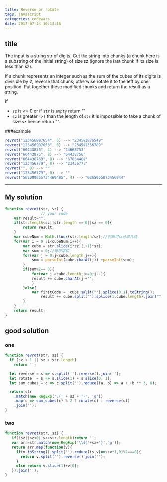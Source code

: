 ```yaml
---
title: Reverse or rotate
tags: javascript
categories: codewars
date: 2017-07-24 10:14:16
---
```

## title
The input is a string str of digits. Cut the string into chunks (a chunk here is a substring of the initial string) of size sz (ignore the last chunk if its size is less than sz).

If a chunk represents an integer such as the sum of the cubes of its digits is divisible by 2, reverse that chunk; otherwise rotate it to the left by one position. Put together these modified chunks and return the result as a string.

If

- `sz` is <= 0 or if `str` is `empty` return ""
- `sz` is greater `(>)` than the length of `str` it is impossible to take a chunk of size `sz` hence return "".


###example
```javascript
revrot("123456987654", 6) --> "234561876549"
revrot("123456987653", 6) --> "234561356789"
revrot("66443875", 4) --> "44668753"
revrot("66443875", 8) --> "64438756"
revrot("664438769", 8) --> "67834466"
revrot("123456779", 8) --> "23456771"
revrot("", 8) --> ""
revrot("123456779", 0) --> "" 
revrot("563000655734469485", 4) --> "0365065073456944"
```

---
## My solution 

```javascript
function revrot(str, sz) {
			    // your code
    var result="";
    if(str.length<sz||str.length == 0||sz == 0){
        return result;
    }
    var cubeNum = Math.floor(str.length/sz);//判断可以分成几块
    for(var i = 0 ;i<cubeNum;i++){
        var cube = str.slice(i*sz,(i+1)*sz);
        var sum = 0;//每块求和
        for(var j = 0;j<cube.length;j++){
            sum = parseInt(cube.charAt(j)) +parseInt(sum);
        }
        if(sum%2== 0){
            for(var j =cube.length;j>=0;j--){
            result += cube.charAt(j)+'';
            }
        }else{
            var firstCode =  cube.split("").splice(0,1).toString();
                result += cube.split("").splice(1,cube.length).join("") + firstCode;
        }
    }
    return result;
}
```


## good solution

### one
```javascript
function revrot(str, sz) {
  if (sz < 1 || sz > str.length) 
    return '';

  let reverse = s => s.split('').reverse().join('');
  let rotate  = s => s.slice(1) + s.slice(0, 1);
  let sum_cubes = c => c.split('').reduce((a, b) => a + +b ** 3, 0); 

  return str
    .match(new RegExp('.{' + sz + '}', 'g'))
    .map(c => sum_cubes(c) % 2 ? rotate(c) : reverse(c))
    .join('');
}


```
### two
```javascript
function revrot(str, sz) {
   if(!sz||sz<0||sz>str.length)return '';
   var arr=str.match(new RegExp('\\d{'+sz+'}','g'));
   return arr.map(function(v){
     if(v.toString().split('').reduce((s,v)=>s+v*1,0)%2===0){
       return v.split('').reverse().join('');
     }
     else return v.slice(1)+v[0];
   }).join('');
}

```
